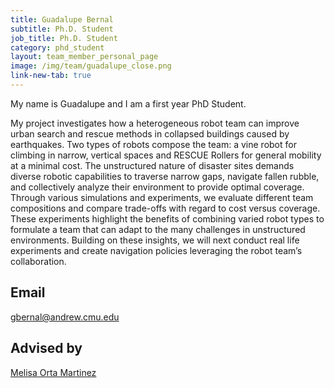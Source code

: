 ```yaml
---
title: Guadalupe Bernal
subtitle: Ph.D. Student
job_title: Ph.D. Student
category: phd_student
layout: team_member_personal_page
image: /img/team/guadalupe_close.png
link-new-tab: true
---
```


My name is Guadalupe and I am a first year PhD Student.

My project investigates how a heterogeneous robot team can improve urban search and rescue methods in collapsed buildings caused by earthquakes. Two types of robots compose the team: a vine robot for climbing in narrow, vertical spaces and RESCUE Rollers for general mobility at a minimal cost. The unstructured nature of disaster sites demands diverse robotic capabilities to traverse narrow gaps, navigate fallen rubble, and collectively analyze their environment to provide optimal coverage. Through various simulations and experiments, we evaluate different team compositions and compare trade-offs with regard to cost versus coverage. These experiments highlight the benefits of combining varied robot types to formulate a team that can adapt to the many challenges in unstructured environments. Building on these insights, we will next conduct real life experiments and create navigation policies leveraging the robot team’s collaboration.



## Email ## 
[gbernal@andrew.cmu.edu](mailto:gbernal@andrew.cmu.edu)

<!-- ## Office ##
4221 Newell-Simon Hall

## LinkedIn ##
[https://www.linkedin.com/in/iqui-balam/](https://www.linkedin.com/in/iqui-balam/)

## Website ##
[https://iquibalamhm.github.io](https://iquibalhm.github.io) -->



<!-- ## GitHub ##
[https://github.com/iquibalamhm](https://github.com/iquibalhm) -->

## Advised by ##
[Melisa Orta Martinez](/team/melisa)